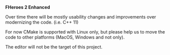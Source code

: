**FHeroes 2 Enhanced**

Over time there will be mostly usability changes and improvements over modernizing the code. (i.e. C++ 11)

For now CMake is supported with Linux only, but please help us to move the code to other platforms (MacOS, Windows and not only).

The editor will not be the target of this project.


